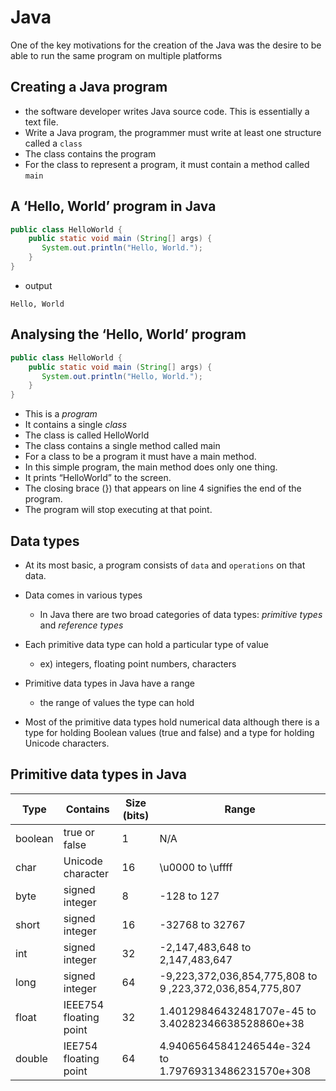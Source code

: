 # Java
One of the key motivations for the creation of the Java was the desire to be able to run the same program on multiple platforms

## Creating a Java program
- the software developer writes Java source code. This is essentially a text file.
- Write a Java program, the programmer must write at least one structure called a `class`
- The class contains the program
- For the class to represent a program, it must contain a method called `main`

## A ‘Hello, World’ program in Java
```java
public class HelloWorld {
    public static void main (String[] args) {
       System.out.println("Hello, World.");
    }
}
```
- output
```
Hello, World
```

## Analysing the ‘Hello, World’ program
```java
public class HelloWorld {
    public static void main (String[] args) {
       System.out.println("Hello, World.");
    }
}
```
- This is a *program*
- It contains a single *class*
- The class is called HelloWorld
- The class contains a single method called main
- For a class to be a program it must have a main method. 
- In this simple program, the main method does only one thing. 
- It prints “HelloWorld” to the screen. 
- The closing brace (}) that appears on line 4 signifies the end of the program. 
- The program will stop executing at that point.

## Data types
- At its most basic, a program consists of `data` and `operations` on that data.
- Data comes in various types
  - In Java there are two broad categories of data types: *primitive types* and *reference types*

- Each primitive data type can hold a particular type of value
  - ex) integers, floating point numbers, characters
- Primitive data types in Java have a range
  - the range of values the type can hold
-  Most of the primitive data types hold numerical data although there is a type for holding Boolean values (true and false) and a type for holding Unicode characters.

## Primitive data types in Java
|Type|Contains|Size (bits)|Range|
|-----|---|---|---|
|boolean|true or false|1|N/A|
|char|Unicode character|16|\u0000 to \uffff|
|byte|signed integer|8|-128 to 127|
|short|signed integer|16|-32768 to 32767|
|int|signed integer|32|-2,147,483,648 to 2,147,483,647|
|long|signed integer|64|-9,223,372,036,854,775,808 to 9 ,223,372,036,854,775,807|
|float|IEEE754 floating point|32|1.40129846432481707e-45 to 3.40282346638528860e+38|
|double|IEE754 floating point|64|4.94065645841246544e-324 to 1.79769313486231570e+308|






